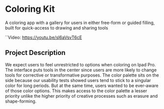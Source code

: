 # Coloring Kit
A coloring app with a gallery for users in either free-form or guided filling, built for quick-access to drawing and sharing tools

``Video: https://youtu.be/sI6aVsvT6cE

## Project Description
We expect users to feel unrestricted to options when coloring on Ipad Pro. The interface puts tools in the center since users are more likely to change tools for corrective or transformative purposes. The color palette sits on the side because our usability tests showed users tend to stick to a singular color for long periods. But at the same time, users wanted to be ever-aware of those color options. This makes access to the color palette a lesser priority unlike the higher priority of creative processes such as erasure and shape-forming.

